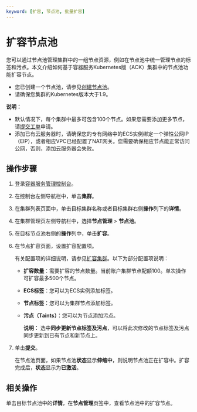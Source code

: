 ```yaml
---
keyword: [扩容, 节点池, 批量扩容]
---
```


# 扩容节点池

您可以通过节点池管理集群中的一组节点资源，例如在节点池中统一管理节点的标签和污点。本文介绍如何基于容器服务Kubernetes版（ACK）集群中的节点池功能扩容节点。

-   您已创建一个节点池，请参见[创建节点池](/intl.zh-CN/Kubernetes集群用户指南/节点与节点池/节点池/创建节点池.md)。
-   请确保您集群的Kubernetes版本大于1.9。

**说明：**

-   默认情况下，每个集群中最多可包含100个节点。如果您需要添加更多节点，请[提交工单](https://workorder-intl.console.aliyun.com/console.htm)申请。
-   添加已有云服务器时，请确保您的专有网络中的ECS实例绑定一个弹性公网IP（EIP），或者相应VPC已经配置了NAT网关。您需要确保相应节点能正常访问公网，否则，添加云服务器会失败。

## 操作步骤

1.  登录[容器服务管理控制台](https://cs.console.aliyun.com)。

2.  在控制台左侧导航栏中，单击**集群**。

3.  在集群列表页面中，单击目标集群名称或者目标集群右侧**操作**列下的**详情**。

4.  在集群管理页左侧导航栏中，选择**节点管理** \> **节点池**。

5.  在目标节点池右侧的**操作**列中，单击**扩容**。

6.  在节点扩容页面，设置扩容配置项。

    有关配置项的详细说明，请参见[扩容集群](/intl.zh-CN/Kubernetes集群用户指南/集群/扩容集群.md)。以下为部分配置项说明：

    -   **扩容数量**：需要扩容的节点数量。当前账户集群节点配额100。单次操作可扩容最多500个节点。
    -   **ECS标签**：您可以为ECS实例添加标签。
    -   **节点标签**：您可以为集群节点添加标签。
    -   **污点（Taints）**：您可以为节点添加污点。

        **说明：** 选中**同步更新节点标签及污点**，可以将此次修改的节点标签及污点同步更新到已有节点和新节点上。

7.  单击**提交**。

    在节点池页面，如果节点池**状态**显示**伸缩中**，则说明节点池正在扩容中。扩容完成后，**状态**显示为**已激活**。


## 相关操作

单击目标节点池中的**详情**，在**节点管理**页签中，查看节点池中的扩容节点。

